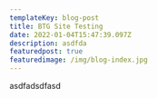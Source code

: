 ```yaml
---
templateKey: blog-post
title: BTG Site Testing
date: 2022-01-04T15:47:39.097Z
description: asdfda
featuredpost: true
featuredimage: /img/blog-index.jpg
---
```

asdfadsdfasd